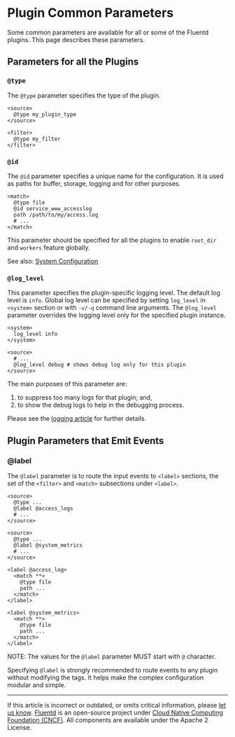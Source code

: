 # Plugin Common Parameters

Some common parameters are available for all or some of the Fluentd plugins.
This page describes these parameters.


## Parameters for all the Plugins


### `@type`

The `@type` parameter specifies the type of the plugin.

```
<source>
  @type my_plugin_type
</source>

<filter>
  @type my_filter
</filter>
```


### `@id`

The `@id` parameter specifies a unique name for the configuration. It is used as
paths for buffer, storage, logging and for other purposes.

```
<match>
  @type file
  @id service_www_accesslog
  path /path/to/my/access.log
  # ...
</match>
```

This parameter should be specified for all the plugins to enable `root_dir` and
`workers` feature globally.

See also: [System Configuration](/deployment/system-config.md)


### `@log_level`

This parameter specifies the plugin-specific logging level. The default log
level is `info`. Global log level can be specified by setting `log_level` in
`<system>` section or with `-v/-q` command line arguments. The `@log_level`
parameter overrides the logging level only for the specified plugin instance.

```
<system>
  log_level info
</system>

<source>
  # ...
  @log_level debug # shows debug log only for this plugin
</source>
```

The main purposes of this parameter are:

1. to suppress too many logs for that plugin; and,
2. to show the debug logs to help in the debugging process.

Please see the [logging article](/deployment/logging.md) for further details.


## Plugin Parameters that Emit Events


### @label

The `@label` parameter is to route the input events to `<label>` sections, the
set of the `<filter>` and `<match>` subsections under `<label>`.

```
<source>
  @type ...
  @label @access_logs
  # ...
</source>

<source>
  @type ...
  @label @system_metrics
  # ...
</source>

<label @access_log>
  <match **>
    @type file
    path ...
  </match>
</label>

<label @system_metrics>
  <match **>
    @type file
    path ...
  </match>
</label>
```

NOTE: The values for the `@label` parameter MUST start with `@` character.

Specifying `@label` is strongly recommended to route events to any plugin
without modifying the tags. It helps make the complex configuration modular and
simple.


------------------------------------------------------------------------

If this article is incorrect or outdated, or omits critical information, please
[let us know](https://github.com/fluent/fluentd-docs-gitbook/issues?state=open).
[Fluentd](http://www.fluentd.org/) is an open-source project under
[Cloud Native Computing Foundation (CNCF)](https://cncf.io/). All components are
available under the Apache 2 License.
